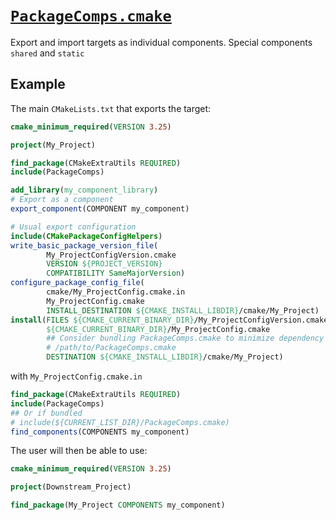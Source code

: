 # [`PackageComps.cmake`](PackageComps.cmake)

Export and import targets as individual components. Special components `shared` and `static`

## Example

The main `CMakeLists.txt` that exports the target:

```cmake
cmake_minimum_required(VERSION 3.25)

project(My_Project)

find_package(CMakeExtraUtils REQUIRED)
include(PackageComps)

add_library(my_component_library)
# Export as a component
export_component(COMPONENT my_component)

# Usual export configuration
include(CMakePackageConfigHelpers)
write_basic_package_version_file(
		My_ProjectConfigVersion.cmake
		VERSION ${PROJECT_VERSION}
		COMPATIBILITY SameMajorVersion)
configure_package_config_file(
		cmake/My_ProjectConfig.cmake.in
		My_ProjectConfig.cmake
		INSTALL_DESTINATION ${CMAKE_INSTALL_LIBDIR}/cmake/My_Project)
install(FILES ${CMAKE_CURRENT_BINARY_DIR}/My_ProjectConfigVersion.cmake
		${CMAKE_CURRENT_BINARY_DIR}/My_ProjectConfig.cmake
		## Consider bundling PackageComps.cmake to minimize dependency
        # /path/to/PackageComps.cmake
		DESTINATION ${CMAKE_INSTALL_LIBDIR}/cmake/My_Project)
```

with `My_ProjectConfig.cmake.in`

```cmake
find_package(CMakeExtraUtils REQUIRED)
include(PackageComps)
## Or if bundled
# include(${CURRENT_LIST_DIR}/PackageComps.cmake)
find_components(COMPONENTS my_component)
```

The user will then be able to use:

```cmake
cmake_minimum_required(VERSION 3.25)

project(Downstream_Project)

find_package(My_Project COMPONENTS my_component)
```
